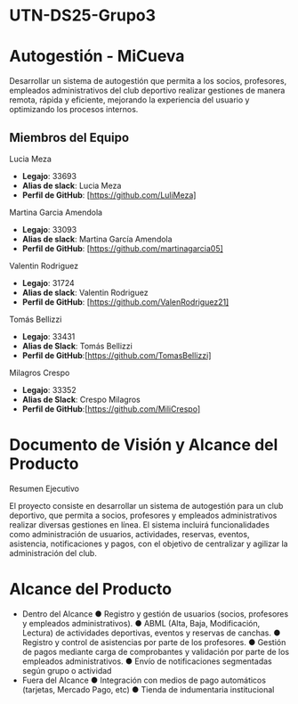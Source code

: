 # UTN-DS25-Grupo3

# Autogestión - MiCueva
Desarrollar un sistema de autogestión que permita a los socios, profesores, 
empleados administrativos del club deportivo realizar gestiones de manera remota, 
rápida y eficiente, mejorando la experiencia del usuario y optimizando los procesos 
internos.

## Miembros del Equipo

Lucia Meza 
- **Legajo**: 33693
- **Alias de slack**: Lucia Meza
- **Perfil de GitHub**: [https://github.com/LuliMeza]

Martina Garcia Amendola
- **Legajo**: 33093
- **Alias de slack**: Martina García Amendola
- **Perfil de GitHub**: [https://github.com/martinagarcia05]

Valentin Rodriguez 
- **Legajo**: 31724
- **Alias de slack**: Valentin Rodriguez
- **Perfil de GitHub**: [https://github.com/ValenRodriguez21]

Tomás Bellizzi
- **Legajo**: 33431
- **Alias de Slack**: Tomás Bellizzi
- **Perfil de GitHub**:[https://github.com/TomasBellizzi]
  
Milagros Crespo
- **Legajo**: 33352
- **Alias de Slack**: Crespo Milagros 
- **Perfil de GitHub**:[https://github.com/MiliCrespo]
  
# Documento de Visión y Alcance del Producto

Resumen Ejecutivo

El proyecto consiste en desarrollar un sistema de autogestión para un club deportivo, que permita a socios, profesores y empleados administrativos realizar diversas gestiones en línea. El sistema incluirá funcionalidades como administración de usuarios, actividades, reservas, eventos, asistencia, notificaciones y pagos, con el objetivo de centralizar y agilizar la administración del club.

# Alcance del Producto
  - Dentro del Alcance
      ● Registro y gestión de usuarios (socios, profesores y empleados administrativos).
      ● ABML (Alta, Baja, Modificación, Lectura) de actividades deportivas, eventos y reservas de canchas.
      ● Registro y control de asistencias por parte de los profesores.
      ● Gestión de pagos mediante carga de comprobantes y validación por parte de los empleados administrativos.
      ● Envío de notificaciones segmentadas según grupo o actividad
  - Fuera del Alcance
      ● Integración con medios de pago automáticos (tarjetas, Mercado Pago, etc)
      ● Tienda de indumentaria institucional
